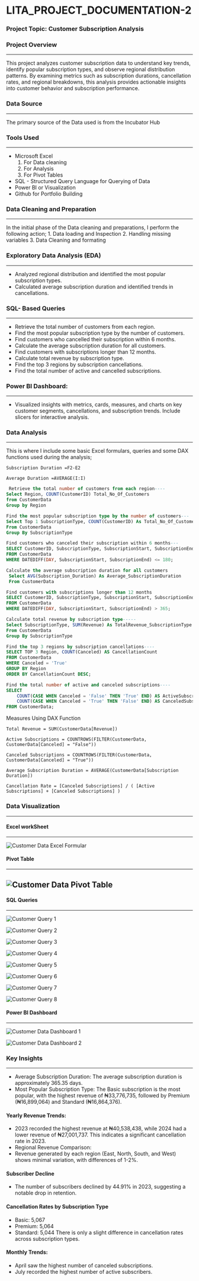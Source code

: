 # LITA_PROJECT_DOCUMENTATION-2

### Project Topic: Customer Subscription Analysis

### Project Overview
---
This project analyzes customer subscription data to understand key trends, identify popular subscription types, and observe regional distribution patterns. By examining metrics such as subscription durations, cancellation rates, and regional breakdowns, this analysis provides actionable insights into customer behavior and subscription performance. 

### Data Source 
---
The primary source of the Data used is from the Incubator Hub

### Tools Used 
---
- Microsoft Excel
    1. For Data cleaning
    2. For Analysis
    3. For Pivot Tables
- SQL - Structured Query Language for Querying of Data
- Power BI or Visualization
- Github for Portfolio Building

### Data Cleaning and Preparation
---
In the initial phase of the Data cleaning and preparations, I perform the following action;
    1. Data loading and Inspection
    2. Handling missing variables
    3. Data Cleaning and formating

### Exploratory Data Analysis (EDA)
---
- Analyzed regional distribution and identified the most popular subscription types.
- Calculated average subscription duration and identified trends in cancellations.

### SQL- Based Queries
---
- Retrieve the total number of customers from each region.
- Find the most popular subscription type by the number of customers. 
- Find customers who cancelled their subscription within 6 months. 
- Calculate the average subscription duration for all customers. 
- Find customers with subscriptions longer than 12 months. 
- Calculate total revenue by subscription type. 
- Find the top 3 regions by subscription cancellations. 
- Find the total number of active and cancelled subscriptions. 

### Power BI Dashboard:
---
- Visualized insights with metrics, cards, measures, and charts on key customer segments, cancellations, and subscription trends. Include slicers for interactive analysis.

### Data Analysis
---

This is where I include some basic Excel formulars, queries and some DAX functions used during the analysis;

```Excel Formulars
Subscription Duration =F2-E2
```
```Excel Formulars
Average Duration =AVERAGE(I:I)
```
```SQL
 Retrieve the total number of customers from each region----
Select Region, COUNT(CustomerID) Total_No_Of_Customers
from CustomerData
Group by Region
```
```SQL
Find the most popular subscription type by the number of customers---
Select Top 1 SubscriptionType, COUNT(CustomerID) As Total_No_Of_Customers
From CustomerData
Group By SubscriptionType
```
```SQL
Find customers who canceled their subscription within 6 months---
SELECT CustomerID, SubscriptionType, SubscriptionStart, SubscriptionEnd
FROM CustomerData
WHERE DATEDIFF(DAY, SubscriptionStart, SubscriptionEnd) <= 180;
```
```SQL
Calculate the average subscription duration for all customers
 Select AVG(Subscription_Duration) As Average_SubscriptionDuration 
 From CustomerData
```
```SQL
Find customers with subscriptions longer than 12 months
SELECT CustomerID, SubscriptionType, SubscriptionStart, SubscriptionEnd
FROM CustomerData
WHERE DATEDIFF(DAY, SubscriptionStart, SubscriptionEnd) > 365;
```
```SQL
Calculate total revenue by subscription type-----
Select SubscriptionType, SUM(Revenue) As TotalRevenue_SubscriptionType
From CustomerData
Group By SubscriptionType
```
```SQL
Find the top 3 regions by subscription cancellations----
SELECT TOP 3 Region, COUNT(Canceled) AS CancellationCount
FROM CustomerData
WHERE Canceled = 'True'
GROUP BY Region
ORDER BY CancellationCount DESC;
```
```SQL
Find the total number of active and canceled subscriptions----
SELECT 
    COUNT(CASE WHEN Canceled = 'False' THEN 'True' END) AS ActiveSubscriptions,
    COUNT(CASE WHEN Canceled = 'True' THEN 'False' END) AS CanceledSubscriptions
FROM CustomerData;
```
Measures Using DAX Function
```DAX
Total Revenue = SUM(CustomerData[Revenue])
```
```DAX
Active Subscriptions = COUNTROWS(FILTER(CustomerData, CustomerData[Canceled] = "False"))
```
```DAX
Canceled Subscriptions = COUNTROWS(FILTER(CustomerData, CustomerData[Canceled] = "True"))
```
```DAX
Average Subscription Duration = AVERAGE(CustomerData[Subscription Duration])
```
```DAX
Cancellation Rate = [Canceled Subscriptions] / ( [Active Subscriptions] + [Canceled Subscriptions] )
```

### Data Visualization
---

#### Excel workSheet
---
![Customer Data Excel Formular](https://github.com/user-attachments/assets/be7aa605-d949-4be9-bceb-28a0e79a6aeb)

#### Pivot Table
---
![Customer Data Pivot Table](https://github.com/user-attachments/assets/4821e73b-07a1-4d61-8e37-e51bd720cd4b)
---
#### SQL Queries
---
![Customer Query 1](https://github.com/user-attachments/assets/6d79c2bb-6511-4219-a7df-5fe120ccfc37)

![Customer Query 2](https://github.com/user-attachments/assets/a356423a-d624-4b1d-a2df-7e0eaf7dc442)

![Customer Query 3](https://github.com/user-attachments/assets/c74d1326-5ece-4fa0-a9f6-5994013b7f7c)

![Customer Query 4](https://github.com/user-attachments/assets/dde9730a-b21e-4551-a7e2-beaad63fdc31)

![Customer Query 5](https://github.com/user-attachments/assets/b6aed891-b1e5-4900-836a-8120ca6f0e8d)

![Customer Query 6](https://github.com/user-attachments/assets/e04cb9e8-499e-4400-94b1-e3b408bfd03f)

![Customer Query 7](https://github.com/user-attachments/assets/067d590b-9294-4c6d-afaf-9f4280482384)

![Customer Query 8](https://github.com/user-attachments/assets/440b128d-ded6-4306-a973-984d68facba8)

#### Power BI Dashboard
---
![Customer Data Dashboard 1](https://github.com/user-attachments/assets/6ce8addb-b517-4d5b-bdbe-84fe3df918d7)

![Customer Data Dashboard 2](https://github.com/user-attachments/assets/6eb8dce8-2398-4e8d-a017-a04b3f91d5e1)

### Key Insights
---
- Average Subscription Duration: The average subscription duration is approximately 365.35 days.
- Most Popular Subscription Type: The Basic subscription is the most popular, with the highest revenue of ₦33,776,735, followed by Premium (₦16,899,064) and Standard (₦16,864,376).
#### Yearly Revenue Trends:
- 2023 recorded the highest revenue at ₦40,538,438, while 2024 had a lower revenue of ₦27,001,737. This indicates a significant cancellation rate in 2023.
- Regional Revenue Comparison:
- Revenue generated by each region (East, North, South, and West) shows minimal variation, with differences of 1-2%.

#### Subscriber Decline 
- The number of subscribers declined by 44.91% in 2023, suggesting a notable drop in retention.

#### Cancellation Rates by Subscription Type
- Basic: 5,067
- Premium: 5,064
- Standard: 5,044
There is only a slight difference in cancellation rates across subscription types.

#### Monthly Trends:
- April saw the highest number of canceled subscriptions.
- July recorded the highest number of active subscribers.

